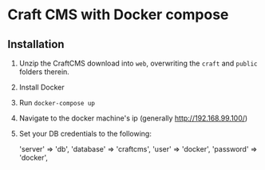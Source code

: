 # Craft CMS with Docker compose

## Installation

1. Unzip the CraftCMS download into `web`, overwriting the `craft` and `public` folders therein.
1. Install Docker
1. Run `docker-compose up`
1. Navigate to the docker machine's ip (generally http://192.168.99.100/)
1. Set your DB credentials to the following:

    'server' => 'db',
    'database' => 'craftcms',
    'user' => 'docker',
    'password' => 'docker',
